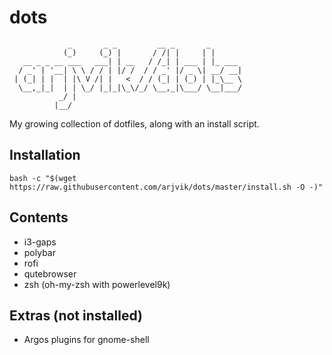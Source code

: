 # dots
```
             _       _ _         __ _       _        
            (_)     (_) |       / /| |     | |       
   __ _ _ __ ___   ___| | __   / /_| | ___ | |_ ___  
  / _' | '__| \ \ / / | |/ /  / / _' |/ _ \| __/ __| 
 | (_| | |  | |\ V /| |   <  / / (_| | (_) | |_\__ \ 
  \__,_|_|  | | \_/ |_|_|\_\/_/ \__,_|\___/ \__|___/ 
           _/ |
          |__/

```
My growing collection of dotfiles, along with an install script.

## Installation
```shell
bash -c "$(wget https://raw.githubusercontent.com/arjvik/dots/master/install.sh -O -)"
```

## Contents
- i3-gaps
- polybar
- rofi
- qutebrowser
- zsh (oh-my-zsh with powerlevel9k)

## Extras (not installed)
- Argos plugins for gnome-shell

